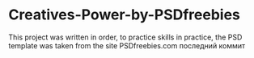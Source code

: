 # Creatives-Power-by-PSDfreebies
This project was written in order, to practice skills in practice, the PSD template was taken from the site PSDfreebies.com последний коммит

